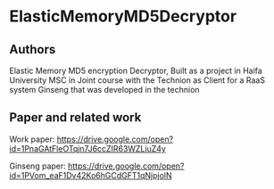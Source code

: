 # ElasticMemoryMD5Decryptor
Authors
-------

Elastic Memory MD5 encryption Decryptor, Built as a project in Haifa University MSC in Joint course with the Technion as Client for a RaaS system Ginseng that was developed in the technion 

Paper and related work
----------------------
Work paper: https://drive.google.com/open?id=1PnaGAtFleOTqjn7J6ccZIR63WZLiuZ4y

Ginseng paper: https://drive.google.com/open?id=1PVom_eaF1Dv42Ko6hGCdGFT1qNjpjolN
